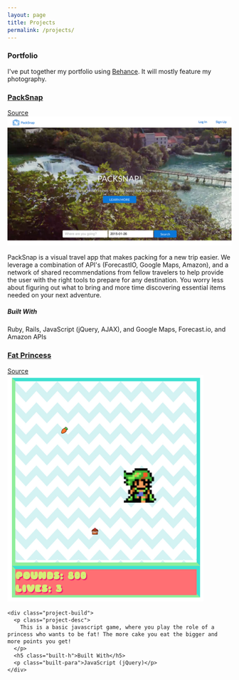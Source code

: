 ```yaml
---
layout: page
title: Projects
permalink: /projects/
---
```


<h3>Portfolio</h3>
<p class="portfolio-p">I've put together my portfolio using <a href="https://www.behance.net/aj9045">Behance</a>.  It will mostly feature my photography.</p>

<div id="p-container">
  <div class="project">
    <div class="project-info">
      <h3><a href="http://packsnap.herokuapp.com">PackSnap</a></h3>
      <a href="https://github.com/Edchen001/PackSnap">Source</a>
    </div>
    <img src="/assets/images/packsnapfinal.png" class="project-img">
    <div class="project-build">
      <p class="project-desc">
        PackSnap is a visual travel app that makes packing for a new trip easier. We leverage a combination of API's (ForecastIO, Google Maps, Amazon), and a network of shared recommendations from fellow travelers to help provide the user with the right tools to prepare for any destination. You worry less about figuring out what to bring and more time discovering essential items needed on your next adventure.
      </p>
      <h5 class="built-h">Built With</h5>
      <p class="built-para">Ruby, Rails, JavaScript (jQuery, AJAX), and Google Maps, Forecast.io, and Amazon APIs</p>
    </div>
  </div>
  <div class="project">
    <div class="project-info">
      <h3><a href="http://yamikamisama.github.io/fat_princess/">Fat Princess</a></h3>
      <a href="https://github.com/Yamikamisama/Fat-Princess">Source</a>
    </div>
    <img src="/assets/images/fatprincess.png" class="project-img">

    <div class="project-build">
      <p class="project-desc">
        This is a basic javascript game, where you play the role of a princess who wants to be fat! The more cake you eat the bigger and more points you get!
      </p>
      <h5 class="built-h">Built With</h5>
      <p class="built-para">JavaScript (jQuery)</p>
    </div>
  </div>

</div>